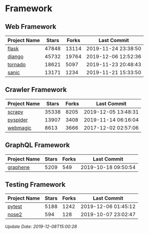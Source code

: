 # Framework

## Web Framework

| Project Name | Stars | Forks | Last Commit |
| ------------ | ----- | ----- | ----------- |
| [flask](https://github.com/pallets/flask) | 47848 | 13114 | 2019-11-24 23:38:50 |
| [django](https://github.com/django/django) | 45732 | 19764 | 2019-12-06 12:52:36 |
| [tornado](https://github.com/tornadoweb/tornado) | 18621 | 5097 | 2019-11-23 20:48:43 |
| [sanic](https://github.com/huge-success/sanic) | 13171 | 1234 | 2019-11-21 15:33:50 |

## Crawler Framework

| Project Name | Stars | Forks | Last Commit |
| ------------ | ----- | ----- | ----------- |
| [scrapy](https://github.com/scrapy/scrapy) | 35338 | 8205 | 2019-12-05 13:48:31 |
| [pyspider](https://github.com/binux/pyspider) | 13907 | 3408 | 2019-11-14 06:16:04 |
| [webmagic](https://github.com/code4craft/webmagic) | 8613 | 3666 | 2017-12-02 02:57:06 |

## GraphQL Framework

| Project Name | Stars | Forks | Last Commit |
| ------------ | ----- | ----- | ----------- |
| [graphene](https://github.com/graphql-python/graphene) | 5209 | 549 | 2019-10-18 09:50:54 |

## Testing Framework

| Project Name | Stars | Forks | Last Commit |
| ------------ | ----- | ----- | ----------- |
| [pytest](https://github.com/pytest-dev/pytest) | 5188 | 1242 | 2019-12-06 01:45:12 |
| [nose2](https://github.com/nose-devs/nose2) | 594 | 128 | 2019-10-07 23:02:47 |

*Update Date: 2019-12-08T15:00:28*
